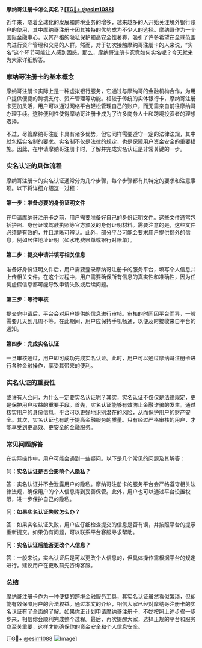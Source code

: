 **摩纳哥注册卡怎么实名？[[TG💪+ @esim1088](https://t.me/s/esim1088)]**

近年来，随着全球化的发展和跨境业务的增多，越来越多的人开始关注境外银行账户的使用，其中摩纳哥注册卡因其独特的优势成为不少人的选择。摩纳哥作为一个国际金融中心，以其严格的隐私保护和高安全性著称，吸引了许多希望在全球范围内进行资产管理和交易的人群。然而，对于初次接触摩纳哥注册卡的人来说，“实名”这个环节可能让人感到困惑。那么，摩纳哥注册卡究竟如何实名呢？今天就来为大家详细解答。

### 摩纳哥注册卡的基本概念

摩纳哥注册卡实际上是一种虚拟银行服务，它通过与摩纳哥的金融机构合作，为用户提供便捷的跨境支付、资产管理等功能。相较于传统的实体银行卡，摩纳哥注册卡更加灵活，用户可以通过网络平台轻松管理自己的账户，而无需亲自前往摩纳哥办理手续。这种便利性使得摩纳哥注册卡成为了许多商务人士和跨境投资者的理想选择。

不过，尽管摩纳哥注册卡具有诸多优势，但它同样需要遵守一定的法律法规，其中就包括实名制的要求。实名制不仅是法律的规定，也是保障用户资金安全的重要措施。因此，在申请摩纳哥注册卡时，了解并完成实名认证是非常关键的一步。

### 实名认证的具体流程

摩纳哥注册卡的实名认证通常分为几个步骤，每个步骤都有其特定的要求和注意事项。以下将详细介绍这一过程：

#### 第一步：准备必要的身份证明文件

在申请摩纳哥注册卡之前，用户需要准备好自己的身份证明文件。这些文件通常包括护照、身份证或驾驶执照等官方颁发的身份证明材料。需要注意的是，这些文件必须是有效的，并且清晰可辨认。此外，部分平台可能会要求用户提供额外的信息，例如居住地址证明（如水电费账单或银行对账单）。

#### 第二步：提交申请并填写相关信息

准备好身份证明文件后，用户需要登录摩纳哥注册卡的服务平台，填写个人信息并上传相关文件。在这个过程中，用户需要确保所有信息的真实性和准确性，因为任何虚假信息都可能导致申请失败或后续问题。

#### 第三步：等待审核

提交完申请后，平台会对用户提供的信息进行审核。审核的时间因平台而异，一般需要几天到几周不等。在此期间，用户应保持手机畅通，以便及时接收来自平台的通知。

#### 第四步：完成实名认证

一旦审核通过，用户即可成功完成实名认证。此时，用户可以通过摩纳哥注册卡进行各种金融操作，享受其带来的便利。

### 实名认证的重要性

或许有人会问，为什么一定要实名认证呢？其实，实名认证不仅仅是法律规定，更是保护用户权益的重要手段。首先，实名认证能够有效防止金融诈骗的发生。通过核实用户的身份信息，平台可以更好地识别潜在的风险，从而保护用户的财产安全。其次，实名认证也有助于提高金融服务的质量。只有经过严格审核的用户，才能享受到更高效、更安全的金融服务。

### 常见问题解答

在实际操作中，用户可能会遇到一些疑问。以下是几个常见的问题及其解答：

**问：实名认证是否会影响个人隐私？**

答：实名认证并不会泄露用户的隐私。摩纳哥注册卡的服务平台会严格遵守相关法律法规，确保用户的个人信息得到妥善保管。此外，用户也可以通过平台设置权限，进一步保护自己的隐私。

**问：如果实名认证失败怎么办？**

答：如果实名认证失败，用户应仔细检查提交的信息是否有误，并按照平台的提示重新提交。如果仍有问题，可以联系平台客服寻求帮助。

**问：实名认证后能否更改个人信息？**

答：一般来说，实名认证后是可以更改个人信息的，但具体操作需根据平台的规定进行。建议用户在更改前先咨询客服。

### 总结

摩纳哥注册卡作为一种便捷的跨境金融服务工具，其实名认证虽然看似繁琐，但却能有效保障用户的合法权益。通过本文的介绍，相信大家已经对摩纳哥注册卡的实名认证有了全面的了解。如果你正计划申请摩纳哥注册卡，不妨按照上述步骤一步步来，相信你会顺利完成整个过程。最后，再次提醒大家，选择正规的平台和服务商至关重要，这样才能确保你的资金安全和个人信息安全。

[[TG💪+ @esim1088](https://t.me/s/esim1088) ![Image](https://i.postimg.cc/4NQfJmqS/Snipaste-2025-05-13-00-14-12.png)]